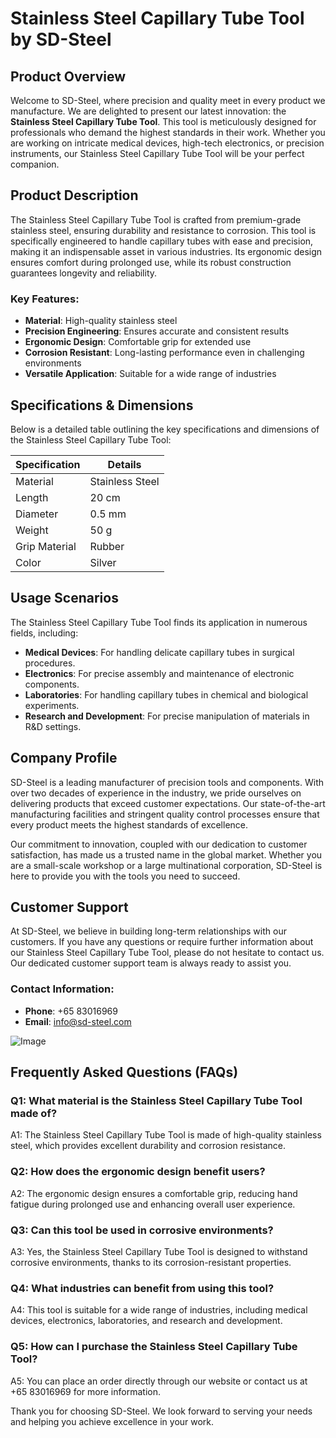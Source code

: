 # Stainless Steel Capillary Tube Tool by SD-Steel

## Product Overview

Welcome to SD-Steel, where precision and quality meet in every product we manufacture. We are delighted to present our latest innovation: the **Stainless Steel Capillary Tube Tool**. This tool is meticulously designed for professionals who demand the highest standards in their work. Whether you are working on intricate medical devices, high-tech electronics, or precision instruments, our Stainless Steel Capillary Tube Tool will be your perfect companion.

## Product Description

The Stainless Steel Capillary Tube Tool is crafted from premium-grade stainless steel, ensuring durability and resistance to corrosion. This tool is specifically engineered to handle capillary tubes with ease and precision, making it an indispensable asset in various industries. Its ergonomic design ensures comfort during prolonged use, while its robust construction guarantees longevity and reliability.

### Key Features:
- **Material**: High-quality stainless steel
- **Precision Engineering**: Ensures accurate and consistent results
- **Ergonomic Design**: Comfortable grip for extended use
- **Corrosion Resistant**: Long-lasting performance even in challenging environments
- **Versatile Application**: Suitable for a wide range of industries

## Specifications & Dimensions

Below is a detailed table outlining the key specifications and dimensions of the Stainless Steel Capillary Tube Tool:

| Specification | Details |
|---------------|---------|
| Material      | Stainless Steel |
| Length        | 20 cm   |
| Diameter      | 0.5 mm  |
| Weight        | 50 g    |
| Grip Material | Rubber |
| Color         | Silver |

## Usage Scenarios

The Stainless Steel Capillary Tube Tool finds its application in numerous fields, including:
- **Medical Devices**: For handling delicate capillary tubes in surgical procedures.
- **Electronics**: For precise assembly and maintenance of electronic components.
- **Laboratories**: For handling capillary tubes in chemical and biological experiments.
- **Research and Development**: For precise manipulation of materials in R&D settings.

## Company Profile

SD-Steel is a leading manufacturer of precision tools and components. With over two decades of experience in the industry, we pride ourselves on delivering products that exceed customer expectations. Our state-of-the-art manufacturing facilities and stringent quality control processes ensure that every product meets the highest standards of excellence.

Our commitment to innovation, coupled with our dedication to customer satisfaction, has made us a trusted name in the global market. Whether you are a small-scale workshop or a large multinational corporation, SD-Steel is here to provide you with the tools you need to succeed.

## Customer Support

At SD-Steel, we believe in building long-term relationships with our customers. If you have any questions or require further information about our Stainless Steel Capillary Tube Tool, please do not hesitate to contact us. Our dedicated customer support team is always ready to assist you.

### Contact Information:
- **Phone**: +65 83016969
- **Email**: info@sd-steel.com

![Image](https://github.com/user-attachments/assets/2567258e-e124-4816-932d-1809bd27ef0b)

## Frequently Asked Questions (FAQs)

### Q1: What material is the Stainless Steel Capillary Tube Tool made of?
A1: The Stainless Steel Capillary Tube Tool is made of high-quality stainless steel, which provides excellent durability and corrosion resistance.

### Q2: How does the ergonomic design benefit users?
A2: The ergonomic design ensures a comfortable grip, reducing hand fatigue during prolonged use and enhancing overall user experience.

### Q3: Can this tool be used in corrosive environments?
A3: Yes, the Stainless Steel Capillary Tube Tool is designed to withstand corrosive environments, thanks to its corrosion-resistant properties.

### Q4: What industries can benefit from using this tool?
A4: This tool is suitable for a wide range of industries, including medical devices, electronics, laboratories, and research and development.

### Q5: How can I purchase the Stainless Steel Capillary Tube Tool?
A5: You can place an order directly through our website or contact us at +65 83016969 for more information.

Thank you for choosing SD-Steel. We look forward to serving your needs and helping you achieve excellence in your work.